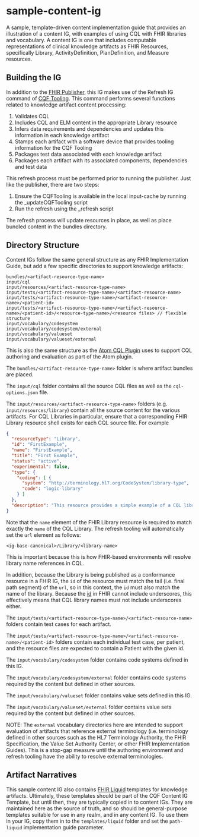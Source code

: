 # sample-content-ig
A sample, template-driven content implementation guide that provides an illustration of a content IG, with examples of using CQL with FHIR libraries and vocabulary. A content IG is one that includes computable representations of clinical knowledge artifacts as FHIR Resources, specifically Library, ActivityDefinition, PlanDefinition, and Measure resources.

## Building the IG
In addition to the [FHIR Publisher](https://confluence.hl7.org/display/FHIR/IG+Publisher+Documentation), this
IG makes use of the Refresh IG command of [CQF Tooling](https://github.com/cqframework/cqf-tooling). This
command performs several functions related to knowledge artifact content processing:

1. Validates CQL
2. Includes CQL and ELM content in the appropriate Library resource
3. Infers data requirements and dependencies and updates this information in each knowledge artifact
4. Stamps each artifact with a software device that provides tooling information for the CQF Tooling
5. Packages test data associated with each knowledge artifact
6. Packages each artifact with its associated components, dependencies and test data

This refresh process must be performed prior to running the publisher. Just like the publisher, there are two steps:

1. Ensure the CQFTooling is available in the local input-cache by running the _updateCQFTooling script
2. Run the refresh using the _refresh script

The refresh process will update resources in place, as well as place bundled content in the bundles directory.

## Directory Structure
Content IGs follow the same general structure as any FHIR Implementation Guide, but add a few specific directories to support knowledge artifacts:

```
bundles/<artifact-resource-type-name>
input/cql
input/resources/<artifact-resource-type-name>
input/tests/<artifact-resource-type-name>/<artifact-resource-name>
input/tests/<artifact-resource-type-name>/<artifact-resource-name>/<patient-id>
input/tests/<artifact-resource-type-name>/<artifact-resource-name>/<patient-id>/<resource-type-name>/<resource files> // flexible structure
input/vocabulary/codesystem
input/vocabulary/codesystem/external
input/vocabulary/valueset
input/vocabulary/valueset/external
```

This is also the same structure as the [Atom CQL Plugin](https://github.com/cqframework/atom_cql_support) uses to support CQL authoring and evaluation as part of the Atom plugin.

The `bundles/<artifact-resource-type-name>` folder is where artifact bundles are placed.

The `input/cql` folder contains all the source CQL files as well as the `cql-options.json` file.

The `input/resources/<artifact-resource-type-name>` folders (e.g. `input/resources/library`) contain all the source content for the various artifacts. For CQL Libraries in particular, ensure that a corresponding FHIR Library resource shell exists for each CQL source file. For example

```json
{
  "resourceType": "Library",
  "id": "FirstExample",
  "name": "FirstExample",
  "title": "First Example",
  "status": "active",
  "experimental": false,
  "type": {
    "coding": [ {
      "system": "http://terminology.hl7.org/CodeSystem/library-type",
      "code": "logic-library"
    } ]
  },
  "description": "This resource provides a simple example of a CQL library"
}
```

Note that the `name` element of the FHIR Library resource is required to match exactly the `name` of the CQL Library. The refresh tooling will automatically set the `url` element as follows:

`<ig-base-canonical>/Library/<library-name>`

This is important because this is how FHIR-based environments will resolve library name references in CQL.

In addition, because the Library is being published as a conformance resource in a FHIR IG, the `id` of the resource must match the tail (i.e. final path segment) of the `url`, so in this context, the `id` must also match the name of the library. Because the [id](https://hl7.org/fhir/datatypes.html#id) in FHIR cannot include underscores, this effectively means that CQL library names must not include underscores either.

The `input/tests/<artifact-resource-type-name>/<artifact-resource-name>` folders contain test cases for each artifact.

The `input/tests/<artifact-resource-type-name>/<artifact-resource-name>/<patient-id>` folders contain each individual test case, per patient, and the resource files are expected to contain a Patient with the given id.

The `input/vocabulary/codesystem` folder contains code systems defined in this IG.

The `input/vocabulary/codesystem/external` folder contains code systems required by the content but defined in other sources.

The `input/vocabulary/valueset` folder contains value sets defined in this IG.

The `input/vocabulary/valueset/external` folder contains value sets required by the content but defined in other sources.

NOTE: The `external` vocabulary directories here are intended to support evaluation of artifacts that reference external terminology (i.e. terminology defined in other sources such as the HL7 Terminology Authority, the FHIR Specification, the Value Set Authority Center, or other FHIR Implementation Guides). This is a stop-gap measure until the authoring environment and refresh tooling have the ability to resolve external terminologies.

## Artifact Narratives
This sample content IG also contains [FHIR Liquid](https://confluence.hl7.org/display/FHIR/FHIR+Liquid+Profile) templates for knowledge artifacts. Ultimately, these templates should be part of the CQF Content IG Template, but until then, they are typically copied in to content IGs. They are maintained here as the source of truth, and so should be general-purpose templates suitable for use in any realm, and in any content IG. To use them in your IG, copy them in to the `templates/liquid` folder and set the `path-liquid` implementation guide parameter.
